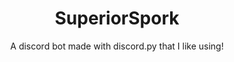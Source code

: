 # <h1 align="center">SuperiorSpork</h1>
<p style="text-align: center;">A discord bot made with discord.py that I like using!</p>
